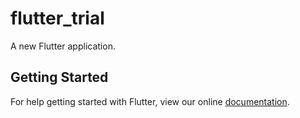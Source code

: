 # flutter_trial

A new Flutter application.

## Getting Started

For help getting started with Flutter, view our online
[documentation](https://flutter.io/).
